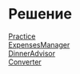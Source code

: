 # Решение

[Practice](Practice.java) <br>
[ExpensesManager](ExpensesManager.java) <br>
[DinnerAdvisor](DinnerAdvisor.java) <br>
[Converter](Converter.java)
